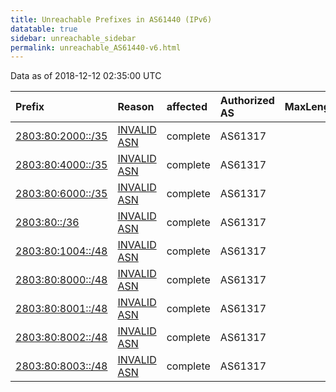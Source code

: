 ```yaml
---
title: Unreachable Prefixes in AS61440 (IPv6)
datatable: true
sidebar: unreachable_sidebar
permalink: unreachable_AS61440-v6.html
---
```


Data as of 2018-12-12 02:35:00 UTC


<div class="datatable-begin"></div>

| Prefix                                                       | Reason                                                                                                   | affected   | Authorized AS   |   MaxLength | Anchor                                         |   unreachable /48s |
|:-------------------------------------------------------------|:---------------------------------------------------------------------------------------------------------|:-----------|:----------------|------------:|:-----------------------------------------------|-------------------:|
| [2803:80:2000::/35](https://stat.ripe.net/2803:80:2000::/35) | [INVALID ASN](https://rpki-validator.ripe.net/announcement-preview?asn=AS61440&prefix=2803:80:2000::/35) | complete   | AS61317         |          64 | [LACNIC](unreachable_LACNIC_RPKI_Root-v6.html) |               8192 |
| [2803:80:4000::/35](https://stat.ripe.net/2803:80:4000::/35) | [INVALID ASN](https://rpki-validator.ripe.net/announcement-preview?asn=AS61440&prefix=2803:80:4000::/35) | complete   | AS61317         |          64 | [LACNIC](unreachable_LACNIC_RPKI_Root-v6.html) |               8192 |
| [2803:80:6000::/35](https://stat.ripe.net/2803:80:6000::/35) | [INVALID ASN](https://rpki-validator.ripe.net/announcement-preview?asn=AS61440&prefix=2803:80:6000::/35) | complete   | AS61317         |          64 | [LACNIC](unreachable_LACNIC_RPKI_Root-v6.html) |               8192 |
| [2803:80::/36](https://stat.ripe.net/2803:80::/36)           | [INVALID ASN](https://rpki-validator.ripe.net/announcement-preview?asn=AS61440&prefix=2803:80::/36)      | complete   | AS61317         |          64 | [LACNIC](unreachable_LACNIC_RPKI_Root-v6.html) |               4096 |
| [2803:80:1004::/48](https://stat.ripe.net/2803:80:1004::/48) | [INVALID ASN](https://rpki-validator.ripe.net/announcement-preview?asn=AS61440&prefix=2803:80:1004::/48) | complete   | AS61317         |          64 | [LACNIC](unreachable_LACNIC_RPKI_Root-v6.html) |                  1 |
| [2803:80:8000::/48](https://stat.ripe.net/2803:80:8000::/48) | [INVALID ASN](https://rpki-validator.ripe.net/announcement-preview?asn=AS61440&prefix=2803:80:8000::/48) | complete   | AS61317         |          64 | [LACNIC](unreachable_LACNIC_RPKI_Root-v6.html) |                  1 |
| [2803:80:8001::/48](https://stat.ripe.net/2803:80:8001::/48) | [INVALID ASN](https://rpki-validator.ripe.net/announcement-preview?asn=AS61440&prefix=2803:80:8001::/48) | complete   | AS61317         |          64 | [LACNIC](unreachable_LACNIC_RPKI_Root-v6.html) |                  1 |
| [2803:80:8002::/48](https://stat.ripe.net/2803:80:8002::/48) | [INVALID ASN](https://rpki-validator.ripe.net/announcement-preview?asn=AS61440&prefix=2803:80:8002::/48) | complete   | AS61317         |          64 | [LACNIC](unreachable_LACNIC_RPKI_Root-v6.html) |                  1 |
| [2803:80:8003::/48](https://stat.ripe.net/2803:80:8003::/48) | [INVALID ASN](https://rpki-validator.ripe.net/announcement-preview?asn=AS61440&prefix=2803:80:8003::/48) | complete   | AS61317         |          64 | [LACNIC](unreachable_LACNIC_RPKI_Root-v6.html) |                  1 |

<div class="datatable-end"></div>